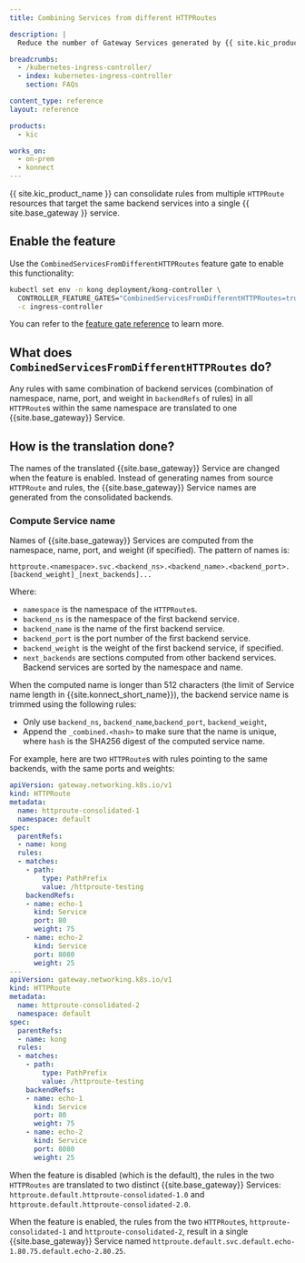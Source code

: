 ```yaml
---
title: Combining Services from different HTTPRoutes

description: |
  Reduce the number of Gateway Services generated by {{ site.kic_product_name }} when using HTTPRoutes

breadcrumbs:
  - /kubernetes-ingress-controller/
  - index: kubernetes-ingress-controller
    section: FAQs

content_type: reference
layout: reference

products:
  - kic

works_on:
  - on-prem
  - konnect
---
```


{{ site.kic_product_name }} can consolidate rules from multiple `HTTPRoute` resources that target the same backend services into a single {{ site.base_gateway }} service.

## Enable the feature

Use the `CombinedServicesFromDifferentHTTPRoutes` feature gate to enable this functionality:

```bash
kubectl set env -n kong deployment/kong-controller \
  CONTROLLER_FEATURE_GATES="CombinedServicesFromDifferentHTTPRoutes=true" \
  -c ingress-controller
```

You can refer to the [feature gate reference](/kubernetes-ingress-controller/reference/feature-gates/) to learn more.

## What does `CombinedServicesFromDifferentHTTPRoutes` do?

Any rules with same combination of backend services (combination of namespace, name, port, and weight in `backendRefs` of rules) in all `HTTPRoute`s within the same namespace are translated to one {{site.base_gateway}} Service.

## How is the translation done?

The names of the translated {{site.base_gateway}} Service are changed when the feature is enabled. Instead of generating names from source `HTTPRoute`
and rules, the {{site.base_gateway}} Service names are generated from the consolidated backends.

### Compute Service name

Names of {{site.base_gateway}} Services are computed from the namespace, name, port, and weight (if specified). The pattern of names is:

```
httproute.<namespace>.svc.<backend_ns>.<backend_name>.<backend_port>.[backend_weight]_[next_backends]...
```

Where:
 - `namespace` is the namespace of the `HTTPRoute`s.
 - `backend_ns` is the namespace of the first backend service.
 - `backend_name` is the name of the first backend service.
 - `backend_port` is the port number of the first backend service.
 - `backend_weight` is the weight of the first backend service, if specified.
 - `next_backends` are sections computed from other backend services. Backend services are sorted by the namespace and name.

When the computed name is longer than 512 characters (the limit of Service name length in {{site.konnect_short_name}}), the backend service name is trimmed using the following rules:

- Only use `backend_ns`, `backend_name`,`backend_port`, `backend_weight`,
- Append the `_combined.<hash>` to make sure that the name is unique, where `hash` is the SHA256 digest of the computed service name.

For example, here are two `HTTPRoute`s with rules pointing to the same backends, with the same ports and weights:

```yaml
apiVersion: gateway.networking.k8s.io/v1
kind: HTTPRoute
metadata:
  name: httproute-consolidated-1
  namespace: default
spec:
  parentRefs:
  - name: kong
  rules:
  - matches:
    - path:
        type: PathPrefix
        value: /httproute-testing
    backendRefs:
    - name: echo-1
      kind: Service
      port: 80
      weight: 75
    - name: echo-2
      kind: Service
      port: 8080
      weight: 25
---
apiVersion: gateway.networking.k8s.io/v1
kind: HTTPRoute
metadata:
  name: httproute-consolidated-2
  namespace: default
spec:
  parentRefs:
  - name: kong
  rules:
  - matches:
    - path:
        type: PathPrefix
        value: /httproute-testing
    backendRefs:
    - name: echo-1
      kind: Service
      port: 80
      weight: 75
    - name: echo-2
      kind: Service
      port: 8080
      weight: 25
```

When the feature is disabled (which is the default), the rules in the two `HTTPRoutes` are translated to two distinct {{site.base_gateway}} Services:
`httproute.default.httproute-consolidated-1.0` and `httproute.default.httproute-consolidated-2.0`.

When the feature is enabled, the rules from the two `HTTPRoute`s, `httproute-consolidated-1` and `httproute-consolidated-2`, result in a single {{site.base_gateway}} Service named `httproute.default.svc.default.echo-1.80.75.default.echo-2.80.25`.
